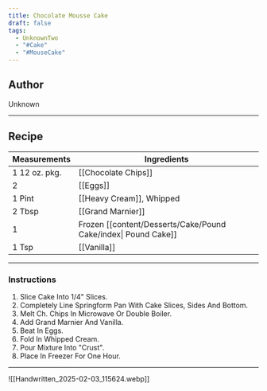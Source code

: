 ```yaml
---
title: Chocolate Mousse Cake
draft: false
tags:
  - UnknownTwo
  - "#Cake"
  - "#MouseCake"
---
```

## Author
Unknown
___
## Recipe

| Measurements  | Ingredients                                                    |
| :------------ | -------------------------------------------------------------- |
| 1 12 oz. pkg. | [[Chocolate Chips]]                                            |
| 2             | [[Eggs]]                                                       |
| 1 Pint        | [[Heavy Cream]], Whipped                                       |
| 2 Tbsp        | [[Grand Marnier]]                                              |
| 1             | Frozen [[content/Desserts/Cake/Pound Cake/index\| Pound Cake]] |
| 1 Tsp         | [[Vanilla]]                                                    |
___
### Instructions
1.  Slice Cake Into 1/4" Slices.
2.  Completely Line Springform Pan With Cake Slices, Sides And Bottom.
3.  Melt Ch. Chips In Microwave Or Double Boiler.
4.  Add Grand Marnier And Vanilla.
5.  Beat In Eggs.
6.  Fold In Whipped Cream.
7.  Pour Mixture Into "Crust".
8.  Place In Freezer For One Hour.

___
![[Handwritten_2025-02-03_115624.webp]]